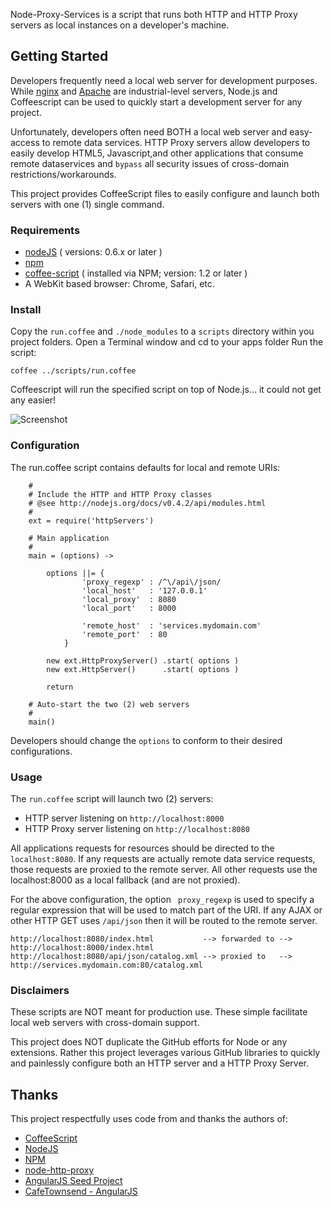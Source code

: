 Node-Proxy-Services is a script that runs both HTTP and HTTP Proxy servers as local instances on a developer's machine.

## Getting Started

Developers frequently need a local web server for development purposes. While [nginx](nginx.org) and [Apache](http://httpd.apache.org/) are industrial-level servers, Node.js and Coffeescript can be used to quickly start a development server for any project. 

Unfortunately, developers often need BOTH a local web server and easy-access to remote data services.
HTTP Proxy servers allow developers to easily develop HTML5, Javascript,and other applications that consume remote dataservices and `bypass` all security issues of cross-domain restrictions/workarounds.

This project provides CoffeeScript files to easily configure and launch both servers with one (1) single command. 

### Requirements

* [nodeJS](http://github.com/ry/node) ( versions: 0.6.x or later )
* [npm](http://github.com/isaacs/npm)
* [coffee-script](https://github.com/jashkenas/coffee-script) ( installed via NPM; version: 1.2 or later )  
* A WebKit based browser: Chrome, Safari, etc.

### Install

Copy the `run.coffee` and `./node_modules` to a `scripts` directory within you project folders.
Open a Terminal window and cd to your apps folder
Run the script:

    coffee ../scripts/run.coffee
    
Coffeescript will run the specified script on top of Node.js… it could not get any easier!


![Screenshot](https://github.com/ThomasBurleson/node-proxy-services/raw/master/docs/illustration.png)<br/>


### Configuration

The run.coffee script contains defaults for local and remote URIs:

        # 
        # Include the HTTP and HTTP Proxy classes
		# @see http://nodejs.org/docs/v0.4.2/api/modules.html
		#
		ext = require('httpServers')

		# Main application
		#
		main = (options) ->

			options ||= { 
					'proxy_regexp' : /^\/api\/json/
					'local_host'   : '127.0.0.1' 		
					'local_proxy'  : 8080
					'local_port'   : 8000
					
					'remote_host'  : 'services.mydomain.com'    
					'remote_port'  : 80
				}

			new ext.HttpProxyServer() .start( options )
			new ext.HttpServer()      .start( options )

			return	

		# Auto-start the two (2) web servers
		#
		main()    

Developers should change the `options` to conform to their desired configurations.

### Usage

The `run.coffee` script will launch two (2) servers:

  * HTTP server listening on `http://localhost:8000`
  * HTTP Proxy server listening on `http://localhost:8080`
  
All applications requests for resources should be directed to the `localhost:8080`. If any requests are actually remote data service requests, those requests are proxied to the remote server. All other requests use the localhost:8000 as a local fallback (and are not proxied).

For the above configuration, the option ` proxy_regexp` is used to specify a regular expression that will be used to match part of the URI. If any AJAX or other HTTP GET uses `/api/json` then it will be routed to the remote server.

    http://localhost:8080/index.html           --> forwarded to -->  http://localhost:8000/index.html
    http://localhost:8080/api/json/catalog.xml --> proxied to   -->  http://services.mydomain.com:80/catalog.xml
    

### Disclaimers

These scripts are NOT meant for production use. These simple facilitate local web servers with cross-domain support.

This project does NOT duplicate the GitHub efforts for Node or any extensions. Rather this project leverages various GitHub libraries to quickly and painlessly configure both an HTTP server and a HTTP Proxy Server.


## Thanks

This project respectfully uses code from and thanks the authors of:

* [CoffeeScript](https://github.com/jashkenas/coffee-script)
* [NodeJS](http://github.com/ry/node)
* [NPM](http://github.com/isaacs/npm)
* [node-http-proxy](https://github.com/nodejitsu/node-http-proxy)
* [AngularJS Seed Project](https://github.com/angular/angular-seed)
* [CafeTownsend - AngularJS](https://github.com/ThomasBurleson/angularJS-CafeTownsend)